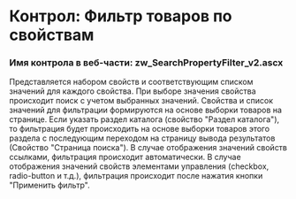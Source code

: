 ﻿---
description: 2.4.9.1
---
# Контрол: Фильтр товаров по свойствам
### Имя контрола в веб-части: zw_SearchPropertyFilter_v2.ascx
Представляется набором свойств и соответствующим списком значений для каждого свойства. 
При выборе значения свойства происходит поиск с учетом выбранных значений. 
Свойства и список значений для фильтрации формируются на основе выборки товаров на странице. 
Если указать раздел каталога (свойство "Раздел каталога"), то фильтрация будет происходить на основе выборки товаров этого раздела с последующим переходом на страницу вывода результатов (Свойство "Страница поиска").
В случае отображения значений свойств ссылками, фильтрация происходит автоматически.
В случае отображения значений свойств элементами управления (checkbox, radio-button и т.д.), фильтрация происходит после нажатия кнопки "Применить фильтр".
